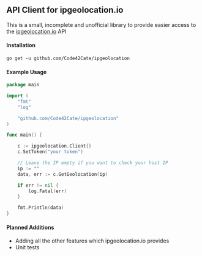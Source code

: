 ## API Client for ipgeolocation.io

This is a small, incomplete and unofficial library to provide easier access to the [ipgeolocation.io](https://ipgeolocation.io/documentation/ip-geolocation-api.html) API

#### Installation
`go get -u github.com/Code42Cate/ipgeolocation`

#### Example Usage

```go
package main

import (
	"fmt"
	"log"

	"github.com/Code42Cate/ipgeolocation"
)

func main() {

	c := ipgeolocation.Client{}
	c.SetToken("your token")

	// Leave the IP empty if you want to check your host IP
	ip := ""
	data, err := c.GetGeolocation(ip)

	if err != nil {
		log.Fatal(err)
	}

	fmt.Println(data)
}
```

#### Planned Additions

- Adding all the other features which ipgeolocation.io provides
- Unit tests
